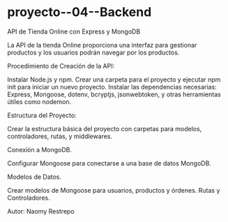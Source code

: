 # proyecto--04--Backend
API de Tienda Online con Express y MongoDB    
                                                      
La API de la tienda Online proporciona una interfaz para gestionar productos y los usuarios podrán navegar por los productos.


Procedimiento de Creación de la API:



Instalar Node.js y npm.
Crear una carpeta para el proyecto y ejecutar npm init para iniciar un nuevo proyecto.
Instalar las dependencias necesarias: Express, Mongoose, dotenv, bcryptjs, jsonwebtoken, y otras herramientas útiles como nodemon.

Estructura del Proyecto:

Crear la estructura básica del proyecto con carpetas para modelos, controladores, rutas, y middlewares.

Conexión a MongoDB.

Configurar Mongoose para conectarse a una base de datos MongoDB.

Modelos de Datos.

Crear modelos de Mongoose para usuarios, productos y órdenes.
Rutas y Controladores.



Autor: Naomy Restrepo
